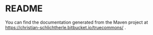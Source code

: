 # README

You can find the documentation generated from the Maven project at https://christian-schlichtherle.bitbucket.io/truecommons/ .